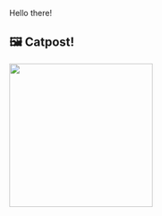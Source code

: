 Hello there!



## 🖼️ Catpost!

<sub>
    <img src="https://cdn2.thecatapi.com/images/MjA0MjYyMA.jpg" height="256">
</sub>

